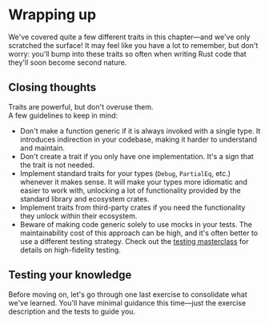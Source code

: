 # Wrapping up

We've covered quite a few different traits in this chapter—and we've only scratched the surface!
It may feel like you have a lot to remember, but don't worry: you'll bump into these traits
so often when writing Rust code that they'll soon become second nature.

## Closing thoughts

Traits are powerful, but don't overuse them.\
A few guidelines to keep in mind:

- Don't make a function generic if it is always invoked with a single type. It introduces indirection in your
  codebase, making it harder to understand and maintain.
- Don't create a trait if you only have one implementation. It's a sign that the trait is not needed.
- Implement standard traits for your types (`Debug`, `PartialEq`, etc.) whenever it makes sense.
  It will make your types more idiomatic and easier to work with, unlocking a lot of functionality provided
  by the standard library and ecosystem crates.
- Implement traits from third-party crates if you need the functionality they unlock within their ecosystem.
- Beware of making code generic solely to use mocks in your tests. The maintainability cost of this approach
  can be high, and it's often better to use a different testing strategy. Check out the
  [testing masterclass](https://github.com/mainmatter/rust-advanced-testing-workshop)
  for details on high-fidelity testing.

## Testing your knowledge

Before moving on, let's go through one last exercise to consolidate what we've learned.
You'll have minimal guidance this time—just the exercise description and the tests to guide you.
